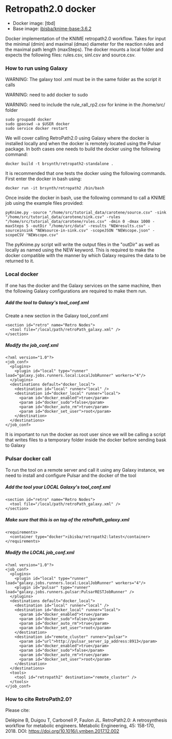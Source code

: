# Retropath2.0 docker 

* Docker image: [tbd]
* Base image: [ibisba/knime-base:3.6.2](https://hub.docker.com/r/ibisba/knime-base)

Docker implementation of the KNIME retropath2.0 workflow. Takes for input the minimal (dmin) and maximal (dmax) diameter for the reaction rules and the maximal path length (maxSteps). The docker mounts a local folder and expects the following files: rules.csv, sinl.csv and source.csv. 

### How to run using Galaxy

WARNING: The galaxy tool .xml must be in the same folder as the script it calls

WARNING: need to add docker to sudo

WARNING: need to include the rule_rall_rp2.csv for knime in the /home/src/ folder

```
sudo groupadd docker
sudo gpasswd -a $USER docker
sudo service docker restart
```

We will cover calling RetroPath2.0 using Galaxy where the docker is installed locally and when the docker is remotely located using the Pulsar package. In both cases one needs to build the docker using the following command:

```
docker build -t brsynth/retropath2-standalone .
```

It is recommended that one tests the docker using the following commands. First enter the docker in bash using:

```
docker run -it brsynth/retropath2 /bin/bash
```

Once inside the docker in bash, use the following command to call a KNIME job using the example files provided:

```
pyKnime.py -source "/home/src/tutorial_data/carotene/source.csv" -sink "/home/src/tutorial_data/carotene/sink.csv" -rules "/home/src/tutorial_data/carotene/rules.csv" -dmin 0 -dmax 1000 -maxSteps 5 -outDir "/home/src/data" -results "NEWresults.csv" -sourceinsink "NEWsource-in-sink.csv" -scopeJSON "NEWscope.json" -scopeCSV "NEWscope.csv"
```

The pyKnime.py script will write the output files in the "outDir" as well as locally as named using the NEW keyword. This is required to make the docker compatible with the manner by which Galaxy requires the data to be returned to it.

### Local docker

If one has the docker and the Galaxy services on the same machine, then the following Galaxy configurations are required to make them run. 

##### Add the tool to Galaxy's tool_conf.xml

Create a new section in the Galaxy tool_conf.xml

```
<section id="retro" name="Retro Nodes">
  <tool file="/local/path/retroPath_galaxy.xml" />
</section>
```

##### Modify the job_conf.xml

```
<?xml version="1.0"?>
<job_conf>
  <plugins>
    <plugin id="local" type="runner" load="galaxy.jobs.runners.local:LocalJobRunner" workers="4"/>
  </plugins>
  <destinations default="docker_local">
    <destination id="local" runner="local" />
    <destination id="docker_local" runner="local">
      <param id="docker_enabled">true</param>
      <param id="docker_sudo">false</param>
      <param id="docker_auto_rm">true</param>
      <param id="docker_set_user">root</param>
    </destination>
  </destinations>
</job_conf>
```

It is important to run the docker as root user since we will be calling a script that writes files to a temporary folder inside the docker before sending bask to Galaxy

### Pulsar docker call

To run the tool on a remote server and call it using any Galaxy instance, we need to install and configure Pulsar and the docker of the tool

##### Add the tool your LOCAL Galaxy's tool_conf.xml

```
<section id="retro" name="Retro Nodes">
  <tool file="/local/path/retroPath_galaxy.xml" />
</section>
```

##### Make sure that this is on top of the retroPath_galaxy.xml

```
<requirements>
  <container type="docker">ibisba/retropath2:latest</container>
</requirements>
```

##### Modify the LOCAL job_conf.xml

```
<?xml version="1.0"?>
<job_conf>
  <plugins>
    <plugin id="local" type="runner" load="galaxy.jobs.runners.local:LocalJobRunner" workers="4"/>
    <plugin id="pulsar" type="runner" load="galaxy.jobs.runners.pulsar:PulsarRESTJobRunner" />
  </plugins>
  <destinations default="docker_local">
    <destination id="local" runner="local" />
    <destination id="docker_local" runner="local">
      <param id="docker_enabled">true</param>
      <param id="docker_sudo">false</param>
      <param id="docker_auto_rm">true</param>
      <param id="docker_set_user">root</param>
    </destination>
    <destination id="remote_cluster" runner="pulsar">
      <param id="url">http://pulsar_server_ip_address:8913</param>
      <param id="docker_enabled">true</param>
      <param id="docker_sudo">false</param>
      <param id="docker_auto_rm">true</param>
      <param id="docker_set_user">root</param>
    </destination>
  </destinations>
  <tools>
    <tool id="retropath2" destination="remote_cluster" />
  </tools>
</job_conf>
```

### How to cite RetroPath2.0?
Please cite:

Delépine B, Duigou T, Carbonell P, Faulon JL. RetroPath2.0: A retrosynthesis workflow for metabolic engineers. Metabolic Engineering, 45: 158-170, 2018. DOI: https://doi.org/10.1016/j.ymben.2017.12.002

